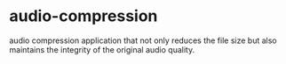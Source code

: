 # audio-compression
audio compression application that not only reduces the file size but also maintains the integrity of the original audio quality.
